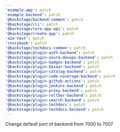```yaml
---
'example-app': patch
'example-backend': patch
'@backstage/backend-common': patch
'@backstage/cli': patch
'@backstage/core-app-api': patch
'@backstage/create-app': patch
'e2e-test': patch
'storybook': patch
'@backstage/techdocs-common': patch
'@backstage/plugin-auth-backend': patch
'@backstage/plugin-azure-devops-backend': patch
'@backstage/plugin-badges-backend': patch
'@backstage/plugin-bazaar-backend': patch
'@backstage/plugin-catalog-backend': patch
'@backstage/plugin-code-coverage-backend': patch
'@backstage/plugin-github-actions': patch
'@backstage/plugin-jenkins-backend': patch
'@backstage/plugin-proxy-backend': patch
'@backstage/plugin-rollbar-backend': patch
'@backstage/plugin-search-backend': patch
'@backstage/plugin-techdocs': patch
'@backstage/plugin-techdocs-backend': patch
---
```


Change default port of backend from 7000 to 7007
